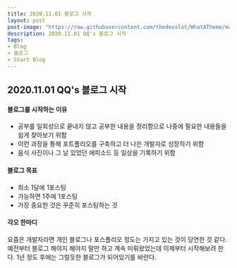 ```yaml
---
title: 2020.11.01 블로그 시작
layout: post
post-image: "https://raw.githubusercontent.com/thedevslot/WhatATheme/master/assets/images/What%20is%20Jekyll%20and%20How%20to%20use%20it.png?token=AHMQUELVG36IDSA4SZEZ5P26Z64IW"
description: 2020.11.01 QQ's 블로그 시작
tags:
- Blog
- 블로그
- Start Blog
---
```


## 2020.11.01 QQ's 블로그 시작



#### 블로그를 시작하는 이유

- 공부를 일회성으로 끝내지 않고 공부한 내용을 정리함으로 나중에 필요한 내용들을 쉽게 찾아보기 위함
- 이런 과정을 통해 포트폴리오를 구축하고 더 나은 개발자로 성장하기 위함
- 음식 사진이나 그 날 있었던 에피소드 등 일상을 기록하기 위함



#### 블로그 목표

- 최소 1달에 1포스팅
- 가능하면 1주에 1포스팅
- 가장 중요한 것은 꾸준히 포스팅하는 것



#### 각오 한마디

요즘은 개발자라면 개인 블로그나 포스폴리오 정도는 가지고 있는 것이 당연한 것 같다. 예전부터 블로그 해야지 해야지 말만 하고 계속 미뤄왔었는데 이제부터 시작해보려 한다. 1년 정도 후에는 그럴듯한 블로그가 되어있기를 바란다.